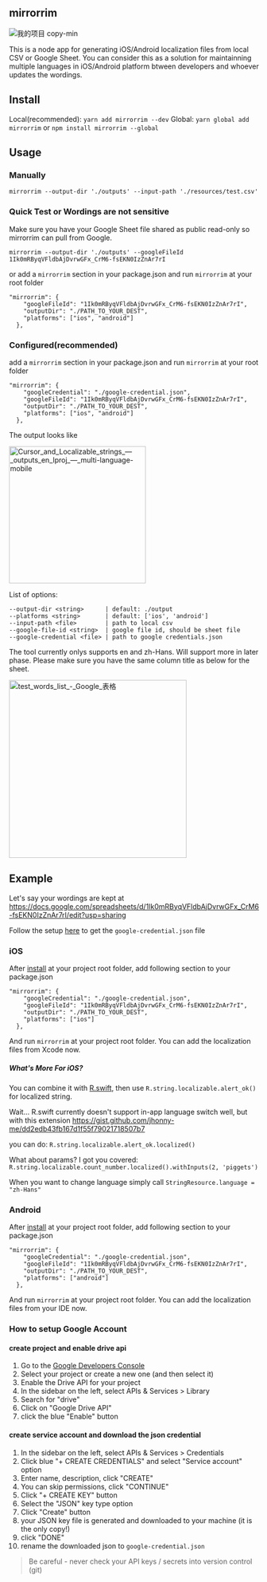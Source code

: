 ## mirrorrim

![我的项目 copy-min](https://user-images.githubusercontent.com/9820374/158046660-f9f4ae20-3e2b-437e-ac40-1955e3b3dd30.png)

This is a node app for generating iOS/Android localization files from local CSV or Google Sheet. You can consider this as a solution for maintainning multiple languages in iOS/Android platform btween developers and whoever updates the wordings.

## Install
Local(recommended): `yarn add mirrorrim --dev`
Global: `yarn global add mirrorrim` or `npm install mirrorrim --global`

## Usage

### Manually

```
mirrorrim --output-dir './outputs' --input-path './resources/test.csv'
```

### Quick Test or Wordings are not sensitive

Make sure you have your Google Sheet file shared as public read-only so mirrorrim can pull from Google.

```
mirrorrim --output-dir './outputs' --googleFileId 1Ik0mRByqVFldbAjDvrwGFx_CrM6-fsEKN0IzZnAr7rI
```

or add a `mirrorrim` section in your package.json and run `mirrorrim` at your root folder

```
"mirrorrim": {
    "googleFileId": "1Ik0mRByqVFldbAjDvrwGFx_CrM6-fsEKN0IzZnAr7rI",
    "outputDir": "./PATH_TO_YOUR_DEST",
    "platforms": ["ios", "android"]
  },
```


### Configured(recommended)

add a `mirrorrim` section in your package.json and run `mirrorrim` at your root folder

```
"mirrorrim": {
    "googleCredential": "./google-credential.json",
    "googleFileId": "1Ik0mRByqVFldbAjDvrwGFx_CrM6-fsEKN0IzZnAr7rI",
    "outputDir": "./PATH_TO_YOUR_DEST",
    "platforms": ["ios", "android"]
  },
```

The output looks like

<img width="275" alt="Cursor_and_Localizable_strings_—_outputs_en_lproj_—_multi-language-mobile" src="https://user-images.githubusercontent.com/9820374/85225517-899f2a80-b404-11ea-8ac2-ddd301ec5c77.png">

List of options:
```
--output-dir <string>      | default: ./output
--platforms <string>       | default: ['ios', 'android']
--input-path <file>        | path to local csv
--google-file-id <string>  | google file id, should be sheet file
--google-credential <file> | path to google credentials.json
``` 

The tool currently onlys supports en and zh-Hans. Will support more in later phase. Please make sure you have the same column title as below for the sheet.

<img width="357" alt="test_words_list_-_Google_表格" src="https://user-images.githubusercontent.com/9820374/85487813-dbf86b00-b5ff-11ea-8096-2a8c42e43f03.png">

## Example

Let's say your wordings are kept at https://docs.google.com/spreadsheets/d/1Ik0mRByqVFldbAjDvrwGFx_CrM6-fsEKN0IzZnAr7rI/edit?usp=sharing

Follow the setup [here](https://github.com/jhonny-me/mirrorrim#How-to-setup-Google-Account) to get the `google-credential.json` file

### iOS
After [install](https://github.com/jhonny-me/mirrorrim#install) at your project root folder, add following section to your package.json

```
"mirrorrim": {
    "googleCredential": "./google-credential.json",
    "googleFileId": "1Ik0mRByqVFldbAjDvrwGFx_CrM6-fsEKN0IzZnAr7rI",
    "outputDir": "./PATH_TO_YOUR_DEST",
    "platforms": ["ios"]
  },
```

And run `mirrorrim` at your project root folder. You can add the localization files from Xcode now.

##### What's More For iOS?
You can combine it with [R.swift](https://github.com/mac-cain13/R.swift), then use `R.string.localizable.alert_ok()` for localized string.

Wait... R.swift currently doesn't support in-app language switch well, but with this extension https://gist.github.com/jhonny-me/dd2edb43fb167d1f55f79021718507b7  

you can do: `R.string.localizable.alert_ok.localized()`

What about params? I got you covered: `R.string.localizable.count_number.localized().withInputs(2, 'piggets')`

When you want to change language simply call `StringResource.language = "zh-Hans"`

### Android
After [install](https://github.com/jhonny-me/mirrorrim#install) at your project root folder, add following section to your package.json

```
"mirrorrim": {
    "googleCredential": "./google-credential.json",
    "googleFileId": "1Ik0mRByqVFldbAjDvrwGFx_CrM6-fsEKN0IzZnAr7rI",
    "outputDir": "./PATH_TO_YOUR_DEST",
    "platforms": ["android"]
  },
```

And run `mirrorrim` at your project root folder. You can add the localization files from your IDE now.

### How to setup Google Account

#### create project and enable drive api
1. Go to the [Google Developers Console](https://console.developers.google.com/)
2. Select your project or create a new one (and then select it)
3. Enable the Drive API for your project
4. In the sidebar on the left, select APIs & Services > Library
5. Search for "drive"
6. Click on "Google Drive API"
7. click the blue "Enable" button

#### create service account and download the json credential
1. In the sidebar on the left, select APIs & Services > Credentials
2. Click blue "+ CREATE CREDENTIALS" and select "Service account" option
3. Enter name, description, click "CREATE"
4. You can skip permissions, click "CONTINUE"
5. Click "+ CREATE KEY" button
6. Select the "JSON" key type option
7. Click "Create" button
8. your JSON key file is generated and downloaded to your machine (it is the only copy!)
9. click "DONE"
10. rename the downloaded json to `google-credential.json`

> Be careful - never check your API keys / secrets into version control (git)

